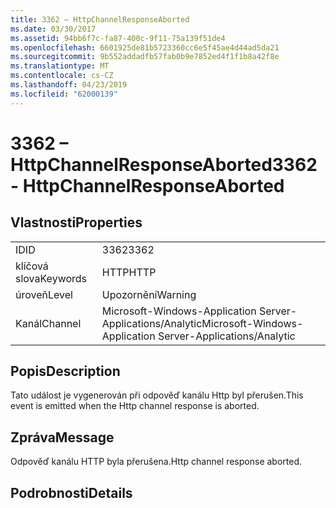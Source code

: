 ```yaml
---
title: 3362 – HttpChannelResponseAborted
ms.date: 03/30/2017
ms.assetid: 94bb6f7c-fa87-400c-9f11-75a139f51de4
ms.openlocfilehash: 6601925de81b5723360cc6e5f45ae4d44ad5da21
ms.sourcegitcommit: 9b552addadfb57fab0b9e7852ed4f1f1b8a42f8e
ms.translationtype: MT
ms.contentlocale: cs-CZ
ms.lasthandoff: 04/23/2019
ms.locfileid: "62000139"
---
```

# <a name="3362---httpchannelresponseaborted"></a><span data-ttu-id="6394f-102">3362 – HttpChannelResponseAborted</span><span class="sxs-lookup"><span data-stu-id="6394f-102">3362 - HttpChannelResponseAborted</span></span>
## <a name="properties"></a><span data-ttu-id="6394f-103">Vlastnosti</span><span class="sxs-lookup"><span data-stu-id="6394f-103">Properties</span></span>  
  
|||  
|-|-|  
|<span data-ttu-id="6394f-104">ID</span><span class="sxs-lookup"><span data-stu-id="6394f-104">ID</span></span>|<span data-ttu-id="6394f-105">3362</span><span class="sxs-lookup"><span data-stu-id="6394f-105">3362</span></span>|  
|<span data-ttu-id="6394f-106">klíčová slova</span><span class="sxs-lookup"><span data-stu-id="6394f-106">Keywords</span></span>|<span data-ttu-id="6394f-107">HTTP</span><span class="sxs-lookup"><span data-stu-id="6394f-107">HTTP</span></span>|  
|<span data-ttu-id="6394f-108">úroveň</span><span class="sxs-lookup"><span data-stu-id="6394f-108">Level</span></span>|<span data-ttu-id="6394f-109">Upozornění</span><span class="sxs-lookup"><span data-stu-id="6394f-109">Warning</span></span>|  
|<span data-ttu-id="6394f-110">Kanál</span><span class="sxs-lookup"><span data-stu-id="6394f-110">Channel</span></span>|<span data-ttu-id="6394f-111">Microsoft-Windows-Application Server-Applications/Analytic</span><span class="sxs-lookup"><span data-stu-id="6394f-111">Microsoft-Windows-Application Server-Applications/Analytic</span></span>|  
  
## <a name="description"></a><span data-ttu-id="6394f-112">Popis</span><span class="sxs-lookup"><span data-stu-id="6394f-112">Description</span></span>  
 <span data-ttu-id="6394f-113">Tato událost je vygenerován při odpověď kanálu Http byl přerušen.</span><span class="sxs-lookup"><span data-stu-id="6394f-113">This event is emitted when the Http channel response is aborted.</span></span>  
  
## <a name="message"></a><span data-ttu-id="6394f-114">Zpráva</span><span class="sxs-lookup"><span data-stu-id="6394f-114">Message</span></span>  
 <span data-ttu-id="6394f-115">Odpověď kanálu HTTP byla přerušena.</span><span class="sxs-lookup"><span data-stu-id="6394f-115">Http channel response aborted.</span></span>  
  
## <a name="details"></a><span data-ttu-id="6394f-116">Podrobnosti</span><span class="sxs-lookup"><span data-stu-id="6394f-116">Details</span></span>
